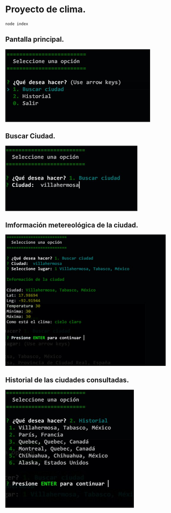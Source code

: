# Proyecto de clima. 
  
`node index` 
## Pantalla principal.
![image]( ./images/paginaPrincipal.jpg)

## Buscar Ciudad.
![image]( ./images/buscarCiudad.jpg)

## Imformación metereológica de la ciudad.
![image]( ./images/informacion.jpg)

## Historial de las ciudades consultadas. 
![image]( ./images/historial.jpg)